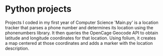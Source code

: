 # Python projects
 Projects I coded in my first year of Computer Science
'Main.py' is a location tracker that parses a phone number and determines its location using the phonenumbers library. It then queries the OpenCage Geocode API to obtain latitude and longitude coordinates for that location. Using folium, it creates a map centered at those coordinates and adds a marker with the location description.
